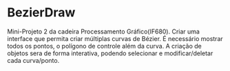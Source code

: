 # BezierDraw
Mini-Projeto 2 da cadeira Processamento Gráfico(IF680). Criar uma interface que permita criar múltiplas curvas de Bézier.
É necessário mostrar todos os pontos, o polígono de controle além da curva. A criação de objetos sera de forma interativa,
podendo selecionar e modificar/deletar cada curva/ponto.
